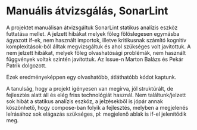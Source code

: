# Manuális átvizsgálás, SonarLint

A projektet manuálisan átvizsgáltuk SonarLint statikus analízis eszköz futtatása mellet. A jelzett hibákat melyek főleg fölöslegesen egymásba ágyazott if-ek,
nem használt importok, illetve kritikusnak számító kognitív komplexitások-ból álltak megvizsgáltuk és ahol szükséges volt javítottuk. A nem jelzett hibákat, melyek főleg
olvashatósági problémák, nem használt függvények voltak szintén javítottuk. Az Issue-n Marton Balázs és Pekár Patrik dolgozott.
 
Ezek eredményeképpen egy olvashatóbb, átláthatóbb kódot kaptunk.

A tanulság, hogy a projekt igényesen van megírva, jól struktúrált, de fejlesztés alatt áll és elég friss technológiát használ. Nem találtunk/jelzett sok hibát a statikus analízis eszköz, a jelzésekből is jópár annak köszönhető, hogy compose-ban folyik a fejlesztés, melyben a megjelenés leírásához sok elágazás szükséges, pl: megjelenő ablak is if-el jelenítődik meg.
